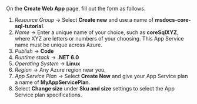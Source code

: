 On the **Create Web App** page, fill out the form as follows.

1. *Resource Group* &rarr; Select **Create new** and use a name of **msdocs-core-sql-tutorial**.
1. *Name* &rarr; Enter a unique name of your choice, such as **coreSqlXYZ**, where XYZ are letters or numbers of your choosing. This App Service name must be unique across Azure.
1. *Publish* &rarr; **Code**
1. *Runtime stack* &rarr; **.NET 6.0**
1. *Operating System* &rarr; **Linux**
1. *Region* &rarr; Any Azure region near you.
1. *App Service Plan* &rarr; Select **Create New** and give your App Service plan a name of **MyAppServicePlan**.
1. Select **Change size** under **Sku and size** settings to select the App Service plan specifications.